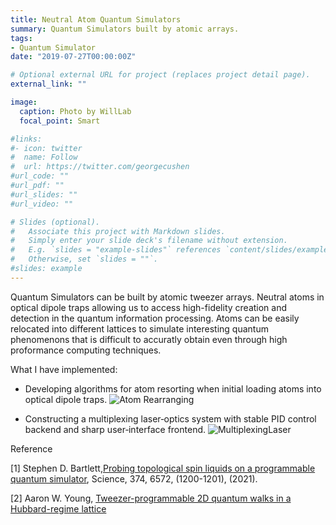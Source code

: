 ```yaml
---
title: Neutral Atom Quantum Simulators
summary: Quantum Simulators built by atomic arrays.
tags:
- Quantum Simulator
date: "2019-07-27T00:00:00Z"

# Optional external URL for project (replaces project detail page).
external_link: ""

image:
  caption: Photo by WillLab
  focal_point: Smart

#links:
#- icon: twitter
#  name: Follow
#  url: https://twitter.com/georgecushen
#url_code: ""
#url_pdf: ""
#url_slides: ""
#url_video: ""

# Slides (optional).
#   Associate this project with Markdown slides.
#   Simply enter your slide deck's filename without extension.
#   E.g. `slides = "example-slides"` references `content/slides/example-slides.md`.
#   Otherwise, set `slides = ""`.
#slides: example
---
```

Quantum Simulators can be built by atomic tweezer arrays. Neutral atoms in optical dipole traps allowing us to access high-fidelity creation and detection in the quantum information processing. Atoms can be easily relocated into different lattices to simulate interesting quantum phenomenons that is difficult to accuratly obtain even through high proformance computing techniques.

What I have implemented:

* Developing algorithms for atom resorting when initial loading atoms into optical dipole traps.
![Atom Rearranging](https://lufteracademy.netlify.app/project/TweeSr/fast_demo.gif)

* Constructing a multiplexing laser‑optics system with stable PID control backend and sharp user‑interface frontend.
![MultiplexingLaser](https://lufteracademy.netlify.app/project/TweeSr/Laser.png)

Reference

[1] Stephen D. Bartlett,[Probing topological spin liquids on a programmable quantum simulator](https://www.science.org/doi/10.1126/science.abi8794), Science, 374, 6572, (1200-1201), (2021).

[2] Aaron W. Young, [Tweezer-programmable 2D quantum walks in a Hubbard-regime lattice](https://arxiv.org/abs/2202.01204)